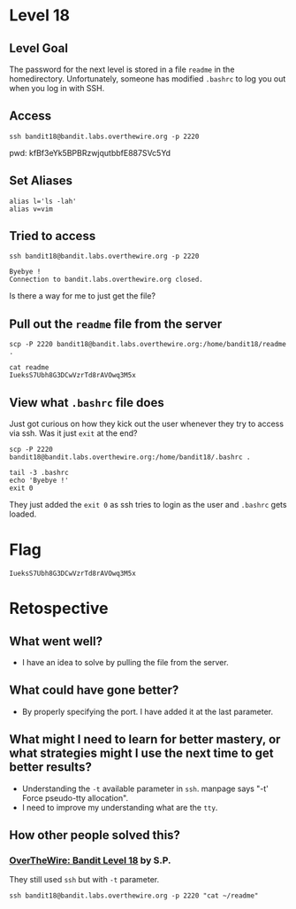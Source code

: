 # Level 18

## Level Goal
The password for the next level is stored in a file `readme` in the
homedirectory.  Unfortunately, someone has modified `.bashrc` to log you out
when you log in with SSH.

## Access
```
ssh bandit18@bandit.labs.overthewire.org -p 2220
```
pwd: kfBf3eYk5BPBRzwjqutbbfE887SVc5Yd

## Set Aliases
```
alias l='ls -lah'
alias v=vim
```

## Tried to access
```
ssh bandit18@bandit.labs.overthewire.org -p 2220

Byebye !                                                                                                                Connection to bandit.labs.overthewire.org closed. 
```
Is there a way for me to just get the file?

## Pull out the `readme` file from the server
```
scp -P 2220 bandit18@bandit.labs.overthewire.org:/home/bandit18/readme .

cat readme
IueksS7Ubh8G3DCwVzrTd8rAVOwq3M5x
```

## View what `.bashrc` file does
Just got curious on how they kick out the user whenever they try to access via ssh. Was it just `exit` at the end?
```
scp -P 2220 bandit18@bandit.labs.overthewire.org:/home/bandit18/.bashrc .

tail -3 .bashrc
echo 'Byebye !'
exit 0
```
They just added the `exit 0` as ssh tries to login as the user and `.bashrc` gets loaded.


# Flag
```
IueksS7Ubh8G3DCwVzrTd8rAVOwq3M5x
```

# Retospective

## What went well?
* I have an idea to solve by pulling the file from the server.

## What could have gone better?
* By properly specifying the port. I have added it at the last parameter.

## What might I need to learn for better mastery, or what strategies might I use the next time to get better results?
* Understanding the `-t` available parameter in `ssh`.
manpage says "-t' Force pseudo-tty allocation".
* I need to improve my understanding what are the `tty`.

## How other people solved this?

### [OverTheWire: Bandit Level 18](https://medium.com/secttp/overthewire-bandit-level-18-c3932b4f4434) by S.P.

They still used `ssh` but with `-t` parameter.
```
ssh bandit18@bandit.labs.overthewire.org -p 2220 "cat ~/readme"
```
